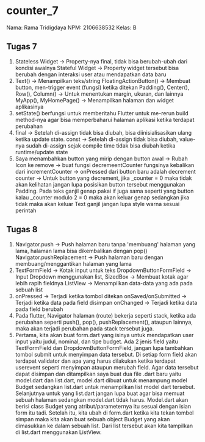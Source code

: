 # counter_7
Nama: Rama Tridigdaya
NPM: 2106638532
Kelas: B

## Tugas 7
1. Stateless Widget -> Property-nya final, tidak bisa berubah-ubah dari kondisi awalnya
   Stateful Widget -> Property widget tersebut bisa berubah dengan interaksi user atau mendapatkan data baru
2. Text() -> Menampilkan teks/string
   FloatingActionButton() -> Membuat button, men-trigger event (fungsi) ketika ditekan
   Padding(), Center(), Row(), Column() -> Untuk menentukan margin, ukuran, dan lainnya
   MyApp(), MyHomePage() -> Menampilkan halaman dan widget aplikasinya
3. setState() berfungsi untuk memberitahu Flutter untuk me-rerun build method-nya agar bisa memperbaharui halaman aplikasi ketika terdapat perubahan
4. final -> Setelah di-assign tidak bisa diubah, bisa diinisialisasikan ulang ketika update state.
   const -> Setelah di-assign tidak bisa diubah, value-nya sudah di-assign sejak compile time tidak bisa diubah ketika runtime/update state
5. Saya menambahkan button yang mirip dengan button awal -> Rubah Icon ke remove -> buat fungsi decremeentCounter fungsinya kebalikan dari incrementCounter ->             onPressed dari button baru adalah decrement counter -> Untuk button yang decrement, jika _counter = 0 maka tidak akan kelihatan jangan lupa posisikan button           tersebut menggunakan Padding. Pada teks ganjil genap pakai if juga sama seperti yang button kalau _counter modulo 2 = 0 maka akan keluar genap                         sedangkan jika tidak maka akan keluar Text ganjil jangan lupa style warna sesuai perintah

## Tugas 8
1. Navigator.push -> Push halaman baru tanpa 'membuang' halaman yang lama, halaman lama bisa dikembalikan dengan pop()
   Navigator.pushReplacement -> Push halaman baru dengan membuang/menggantikan halaman yang lama
2. TextFormField -> Kotak input untuk teks
   DropdownButtonFormField -> Input Dropdown menggunakan list,
   SizedBox -> Membuat kotak agar lebih rapih fieldnya
   ListView -> Menampilkan data-data yang ada pada sebuah list
3. onPressed -> Terjadi ketika tombol ditekan
   onSaved/onSubmitted -> Terjadi ketika data pada field disimpan
   onChanged -> Terjadi ketika data pada field berubah
4. Pada flutter, Navigator halaman (route) bekerja seperti stack, ketika ada perubahan seperti push(), pop(), pushReplacement(), ataupun lainnya, maka akan terjadi          perubahan pada stack tersebut juga.
5. Pertama, kita akan buat form.dart yang isinya untuk mendapatkan user input yaitu judul, nominal, dan tipe budget. Ada 2 jenis field yaitu TextFormField dan             DropdownButtonFormField, jangan lupa tambahkan tombol submit untuk menyimpan data tersebut. Di setiap form field akan terdapat validator dan apa yang harus             dilakukan ketika terdapat userevent seperti menyimpan ataupun merubah field.  Agar data tersebut dapat disimpan dan ditampilkan saya buat dua file .dart baru yaitu     model.dart dan list.dart, model.dart dibuat untuk menampung model Budget sedangkan list.dart untuk menampilkan list model dart tersebut. Selanjutnya untuk yang         list.dart jangan lupa buat agar bisa memuat sebuah halaman sedangkan model.dart tidak harus. Model.dart akan berisi class Budget yang atribut/parameternya itu         sesuai dengan isian form itu tadi. Setelah itu, kita ubah di form.dart ketika kita tekan tombol simpan maka kita akan buat sebuah object Budget yang akan               dimasukkan ke dalam sebuah list. Dari list tersebut akan kita tampilkan di list.dart menggunakan ListView.
